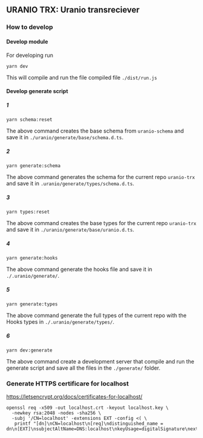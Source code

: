 ## URANIO TRX: Uranio transreciever

### How to develop

#### Develop module

For developing run
```
yarn dev
```

This will compile and run the file compiled file `./dist/run.js`

#### Develop generate script

##### 1
```
yarn schema:reset
```
The above command creates the base schema from `uranio-schema` and save it in
`./uranio/generate/base/schema.d.ts`.

##### 2
```
yarn generate:schema
```
The above command generates the schema for the current repo `uranio-trx` and save
it in `.uranio/generate/types/schema.d.ts`.

##### 3
```
yarn types:reset
```
The above command creates the base types for the current repo `uranio-trx` and save it in
`./uranio/generate/base/uranio.d.ts`.

##### 4
```
yarn generate:hooks
```
The above command generate the hooks file and save it in `./.uranio/generate/`.

##### 5
```
yarn generate:types
```
The above command generate the full types of the current repo with the Hooks types
in `./.uranio/generate/types/`.

##### 6
```
yarn dev:generate
```
The above command create a development server that compile and run the generate
script and save all the files in the `./generate/` folder.


### Generate HTTPS certificare for localhost

https://letsencrypt.org/docs/certificates-for-localhost/

```
openssl req -x509 -out localhost.crt -keyout localhost.key \
  -newkey rsa:2048 -nodes -sha256 \
  -subj '/CN=localhost' -extensions EXT -config <( \
   printf "[dn]\nCN=localhost\n[req]\ndistinguished_name = dn\n[EXT]\nsubjectAltName=DNS:localhost\nkeyUsage=digitalSignature\nextendedKeyUsage=serverAuth")
```


